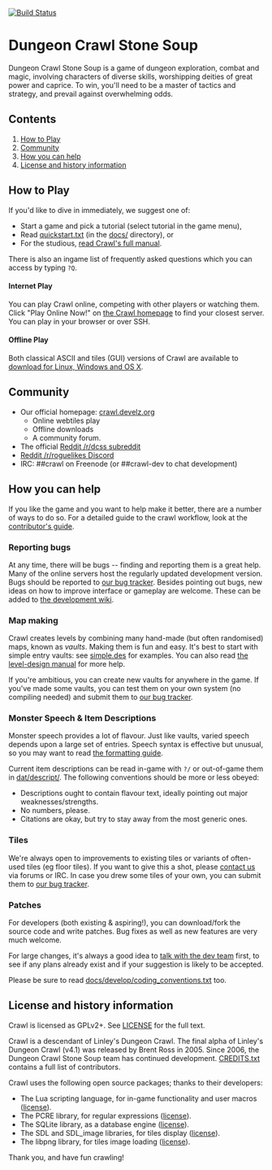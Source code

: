 [![Build Status](https://travis-ci.org/crawl/crawl.svg?branch=master)](https://travis-ci.org/crawl/crawl)

# Dungeon Crawl Stone Soup

Dungeon Crawl Stone Soup is a game of dungeon exploration, combat and magic, involving characters of diverse skills, worshipping deities of great power and caprice. To win, you'll need to be a master of tactics and strategy, and prevail against overwhelming odds.

## Contents

1. [How to Play](#how-to-play)
3. [Community](#community)
5. [How you can help](#how-you-can-help)
4. [License and history information](#license-and-history-information)

## How to Play

If you'd like to dive in immediately, we suggest one of:

* Start a game and pick a tutorial (select tutorial in the game menu),
* Read [quickstart.txt](crawl-ref/docs/quickstart.txt) (in the [docs/](crawl-ref/docs/) directory), or
* For the studious, [read Crawl's full manual](crawl-ref/docs/crawl_manual.rst).

There is also an ingame list of frequently asked questions which you can access by typing
`?Q`.

#### Internet Play

You can play Crawl online, competing with other players or watching them. Click "Play Online Now!" on [the Crawl homepage](https://crawl.develz.org/) to find your closest server. You can play in your browser or over SSH.

#### Offline Play

Both classical ASCII and tiles (GUI) versions of Crawl are available to [download for Linux, Windows and OS X](https://crawl.develz.org/download.htm).

## Community

* Our official homepage: [crawl.develz.org](https://crawl.develz.org/)
  * Online webtiles play
  * Offline downloads
  * A community forum.
* The official [Reddit /r/dcss subreddit](https://www.reddit.com/r/dcss/)
* [Reddit /r/roguelikes Discord](https://discord.gg/S5F2H32)
* IRC: ##crawl on Freenode (or ##crawl-dev to chat development)

## How you can help

If you like the game and you want to help make it better, there are a number
of ways to do so. For a detailed guide to the crawl workflow, look at
the [contributor's guide](crawl-ref/docs/develop/contribution-process.md).

### Reporting bugs

At any time, there will be bugs -- finding and reporting them is a great help.
Many of the online servers host the regularly updated development version. Bugs
should be reported to [our bug tracker](https://crawl.develz.org/mantis/). Besides pointing out bugs, new ideas on how to improve interface or gameplay are welcome. These can be added to [the development wiki](https://crawl.develz.org/wiki/).

### Map making
Crawl creates levels by combining many hand-made (but often randomised) maps, known as *vaults*. Making them is fun and
easy. It's best to start with simple entry vaults: see [simple.des](crawl-ref/source/dat/des/arrival/simple.des) for examples. You can also read [the level-design manual](crawl-ref/docs/develop/levels/introduction.txt) for more help.

If you're ambitious, you can create new vaults for anywhere in the game. If you've
made some vaults, you can test them on your own system (no compiling needed) and
submit them to [our bug tracker](https://crawl.develz.org/mantis/).

### Monster Speech & Item Descriptions
Monster speech provides a lot of flavour. Just like vaults, varied speech depends
upon a large set of entries. Speech syntax is effective but unusual, so you may want to read [the formatting guide](crawl-ref/docs/develop/monster_speech.txt).

Current item descriptions can be read in-game with `?/` or out-of-game
them in [dat/descript/](crawl-ref/source/dat/descript/). The following conventions should be more or less obeyed:
* Descriptions ought to contain flavour text, ideally pointing out major weaknesses/strengths.
* No numbers, please.
* Citations are okay, but try to stay away from the most generic ones.

### Tiles
We're always open to improvements to existing tiles or variants of often-used tiles (eg floor tiles). If you want to give this a shot, please [contact us](#community) via forums or IRC. In case you drew some tiles of your own, you can submit them to [our bug tracker](https://crawl.develz.org/mantis/).

### Patches
For developers (both existing & aspiring!), you can download/fork the source code and write patches. Bug fixes as well as new features are very much welcome.

For large changes, it's always a good idea to [talk with the dev team](#community) first, to see if any plans already exist and if your suggestion is likely to be accepted.

Please be sure to read [docs/develop/coding_conventions.txt](crawl-ref/docs/develop/coding_conventions.txt) too.

## License and history information

Crawl is licensed as GPLv2+. See [LICENSE](LICENSE) for the full text.

Crawl is a descendant of Linley's Dungeon Crawl. The final alpha of Linley's Dungeon Crawl (v4.1) was released by Brent Ross in 2005. Since 2006, the Dungeon Crawl Stone Soup team has continued development. [CREDITS.txt](crawl-ref/CREDITS.txt) contains a full list of contributors.

Crawl uses the following open source packages; thanks to their developers:

* The Lua scripting language, for in-game functionality and user macros ([license](crawl-ref/docs/license/lualicense.txt)).
* The PCRE library, for regular expressions ([license](crawl-ref/docs/license/pcre_license.txt)).
* The SQLite library, as a database engine ([license](https://www.sqlite.org/copyright.html)).
* The SDL and SDL_image libraries, for tiles display ([license](crawl-ref/docs/license/lgpl.txt)).
* The libpng library, for tiles image loading ([license](crawl-ref/docs/license/libpng-LICENSE.txt)).

Thank you, and have fun crawling!
